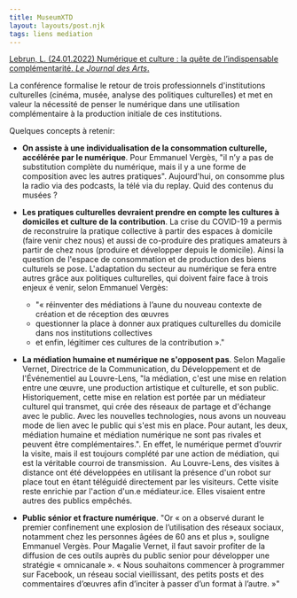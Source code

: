 ```yaml
---
title: MuseumXTD
layout: layouts/post.njk
tags: liens mediation
---
```


[Lebrun, L. (24.01.2022) Numérique et culture : la quête de l’indispensable complémentarité. *Le Journal des Arts*. ](https://www.lejournaldesarts.fr/numerique-et-culture-la-quete-de-lindispensable-complementarite-158691)

La conférence formalise le retour de trois professionnels d'institutions culturelles (cinéma, musée, analyse des politiques culturelles) et met en valeur la nécessité de penser le numérique dans une utilisation complémentaire à la production initiale de ces institutions. 

Quelques concepts à retenir: 
- **On assiste à une individualisation de la consommation culturelle, accélérée par le numérique**. Pour Emmanuel Vergès, "il n’y a pas de substitution complète du numérique, mais il y a une forme de composition avec les autres pratiques". Aujourd'hui, on consomme plus la radio via des podcasts, la télé via du replay. Quid des contenus du musées ? 

- **Les pratiques culturelles devraient prendre en compte les cultures à domiciles et culture de la contribution**. La crise du COVID-19 a permis de reconstruire la pratique collective à partir des espaces à domicile (faire venir chez nous) et aussi de co-produire des pratiques amateurs à partir de chez nous (produire et développer depuis le domicile). Ainsi la question de l'espace de consommation et de production des biens culturels se pose. L'adaptation du secteur au numérique se fera entre autres grâce aux politiques culturelles, qui doivent faire face à trois enjeux é venir, selon Emmanuel Vergès:  
	- "« réinventer des médiations à l’aune du nouveau contexte de création et de réception des œuvres
	- questionner la place à donner aux pratiques culturelles du domicile dans nos institutions collectives
	- et enfin, légitimer ces cultures de la contribution »."

- **La médiation humaine et numérique ne s'opposent pas**. Selon Magalie Vernet, Directrice de la Communication, du Développement et de l'Événementiel au Louvre-Lens, "la médiation, c'est une mise en relation entre une œuvre, une production artistique et culturelle, et son public. Historiquement, cette mise en relation est portée par un médiateur culturel qui transmet, qui crée des réseaux de partage et d'échange avec le public. Avec les nouvelles technologies, nous avons un nouveau mode de lien avec le public qui s'est mis en place. Pour autant, les deux, médiation humaine et médiation numérique ne sont pas rivales et peuvent être complémentaires.". En effet, le numérique permet d’ouvrir la visite, mais il est toujours complété par une action de médiation, qui est la véritable courroi de transmission.  
  Au Louvre-Lens, des visites à distance ont été développées en utilisant la présence d'un robot sur place tout en étant téléguidé directement par les visiteurs. Cette visite reste enrichie par l'action d'un.e médiateur.ice. Elles visaient entre autres des publics empêchés. 

- **Public sénior et fracture numérique**. "Or « on a observé durant le premier confinement une explosion de l’utilisation des réseaux sociaux, notamment chez les personnes âgées de 60 ans et plus », souligne Emmanuel Vergès. Pour Magalie Vernet, il faut savoir profiter de la diffusion de ces outils auprès du public senior pour développer une stratégie « omnicanale ». « Nous souhaitons commencer à programmer sur Facebook, un réseau social vieillissant, des petits posts et des commentaires d’œuvres afin d’inciter à passer d’un format à l’autre. »"
